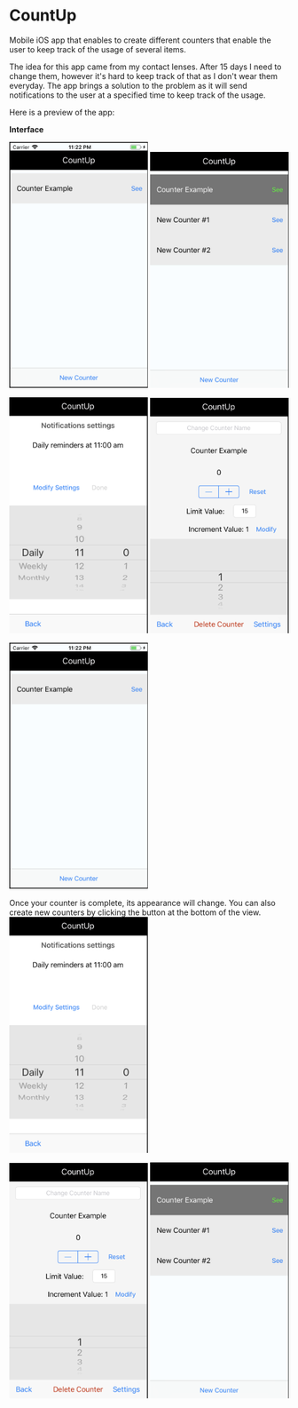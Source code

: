 # CountUp

Mobile iOS app that enables to create different counters that enable the user to keep track of the usage of several items.

The idea for this app came from my contact lenses. After 15 days I need to change them, however it's hard to keep track of that as I don't wear them everyday. The app brings a solution to the problem as it will send notifications to the user at a specified time to keep track of the usage. 

Here is a preview of the app: 

<b>Interface</b>

<p sleft="auto" right="auto">
  <img src="https://github.com/LouisG99/CountUp/blob/master/CountUp/screenshots/1st_Screen.png" width="250">
  <img src="https://github.com/LouisG99/CountUp/blob/master/CountUp/screenshots/Multiple_counters.png" width="250"
</p>
  
<p align="center">
  <img src="https://github.com/LouisG99/CountUp/blob/master/CountUp/screenshots/Settings_Screen.png" width="250"> 
 
  <img src="https://github.com/LouisG99/CountUp/blob/master/CountUp/screenshots/Counter_Screen.png" width="250">
</p>


<img src="https://github.com/LouisG99/CountUp/blob/master/CountUp/screenshots/1st_Screen.png" width="250">

Once your counter is complete, its appearance will change. You can also create new counters by clicking the button at the bottom of the view. 
<img src="https://github.com/LouisG99/CountUp/blob/master/CountUp/screenshots/Settings_Screen.png" width="250">


<img src="https://github.com/LouisG99/CountUp/blob/master/CountUp/screenshots/Counter_Screen.png" width="250">

<img src="https://github.com/LouisG99/CountUp/blob/master/CountUp/screenshots/Multiple_counters.png" width="250">

